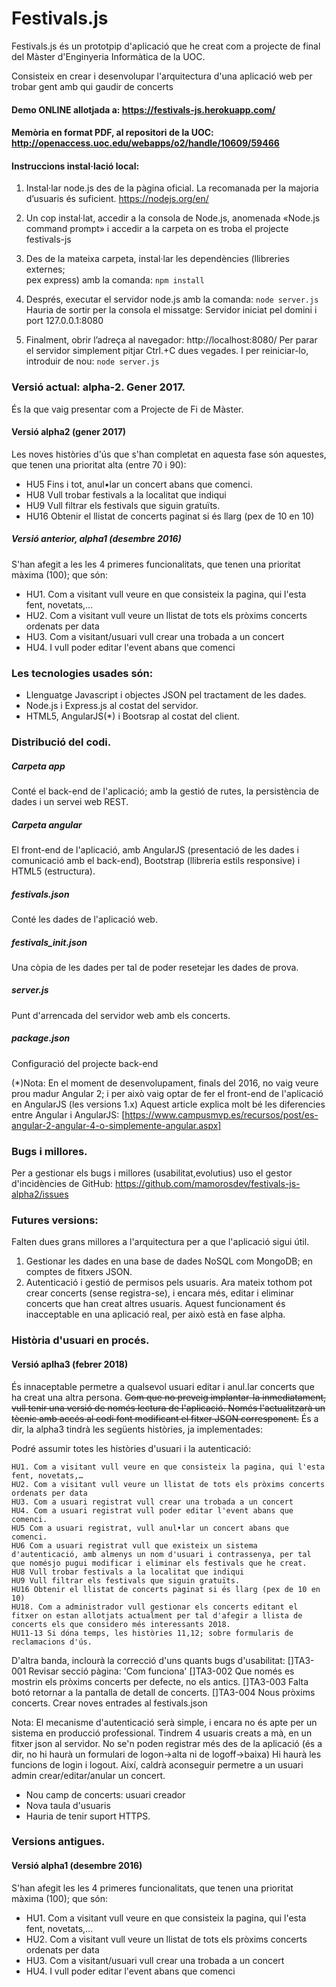 Festivals.js
============

Festivals.js és un prototpip d'aplicació que he creat com a projecte de final del Màster d'Enginyeria Informàtica de la UOC.

Consisteix en crear i desenvolupar l'arquitectura d'una aplicació web per trobar gent amb qui gaudir de concerts

#### Demo ONLINE allotjada a: https://festivals-js.herokuapp.com/

#### Memòria en format PDF, al repositori de la UOC: http://openaccess.uoc.edu/webapps/o2/handle/10609/59466

#### Instruccions instal·lació local:

1.   Instal·lar   node.js   des   de   la   pàgina   oficial.   La   recomanada   per   la   majoria
d’usuaris és suficient.
https://nodejs.org/en/

2.   Un   cop   instal·lat,   accedir   a   la   consola   de   Node.js,   anomenada   «Node.js  
command prompt» i accedir a la carpeta on es troba el projecte festivals-js

3.  Des  de la  mateixa  carpeta,  instal·lar  les  dependències (llibreries  externes;  
pex express) 
amb la comanda:
`npm install`

4. Després, executar el servidor node.js amb la comanda:
`node server.js`
Hauria de sortir per la consola el missatge:
Servidor iniciat pel domini i port 127.0.0.1:8080

5. Finalment, obrir l’adreça al navegador:
http://localhost:8080/
Per parar el servidor simplement pitjar Ctrl.+C dues vegades.
I per reiniciar-lo, introduir de nou:
`node server.js`


### Versió actual: alpha-2. Gener 2017.

És la que vaig presentar com a Projecte de Fi de Màster.

#### Versió alpha2 (gener 2017)
Les noves històries d'ús que s'han completat en aquesta fase són aquestes,
que tenen una prioritat alta (entre 70 i 90):
* HU5 Fins i tot, anul•lar un concert abans que comenci.
* HU8 Vull trobar festivals a la localitat que indiqui
* HU9 Vull filtrar els festivals que siguin gratuïts.
* HU16 Obtenir el llistat de concerts paginat si és llarg (pex de 10 en 10)

##### Versió anterior, alpha1 (desembre 2016)
S'han afegit a les les 4 primeres funcionalitats, que tenen una prioritat màxima (100); que són:
* HU1. Com a visitant vull veure en que consisteix la pagina, qui l'esta fent, novetats,…
* HU2. Com a visitant vull veure un llistat de tots els pròxims concerts ordenats per data
* HU3. Com a visitant/usuari vull crear una trobada a un concert
* HU4. I vull poder editar l'event abans que comenci


### Les tecnologies usades són:
* Llenguatge Javascript i objectes JSON pel tractament de les dades.
* Node.js i Express.js al costat del servidor.
* HTML5, AngularJS(*) i Bootsrap al costat del client.

### Distribució del codi.

##### Carpeta app
Conté el back-end de l'aplicació; amb la gestió de rutes, la persistència de dades i un servei web REST.

##### Carpeta angular
El front-end de l'aplicació, amb AngularJS (presentació de les dades i comunicació amb el back-end), Bootstrap (llibreria estils responsive) i HTML5 (estructura).

##### festivals.json
Conté les dades de l'aplicació web.

##### festivals_init.json
Una còpia de les dades per tal de poder resetejar les dades de prova.

##### server.js 
Punt d'arrencada del servidor web amb els concerts.

##### package.json
Configuració del projecte back-end


(*)Nota: En el moment de desenvolupament, finals del 2016, no vaig veure prou madur Angular 2; i per això vaig optar de fer el front-end de l'aplicació en AngularJS (les versions 1.x) Aquest article explica molt bé les diferencies entre Angular i AngularJS:
[https://www.campusmvp.es/recursos/post/es-angular-2-angular-4-o-simplemente-angular.aspx]

### Bugs i millores.

Per a gestionar els bugs i millores (usabilitat,evolutius) uso el gestor d'incidències de GitHub:
https://github.com/mamorosdev/festivals-js-alpha2/issues 


### Futures versions:

Falten dues grans millores a l'arquitectura per a que l'aplicació sigui útil.
1. Gestionar les dades en una base de dades NoSQL com MongoDB; en comptes de fitxers JSON.
2. Autenticació i gestió de permisos pels usuaris. Ara mateix tothom pot crear concerts (sense registra-se), i encara més, editar i eliminar concerts que han creat altres usuaris. Aquest funcionament és inacceptable en una aplicació real, per això està en fase alpha.

### Història d'usuari en procés.

#### Versió aplha3 (febrer 2018)
És innaceptable permetre a qualsevol usuari editar i anul.lar concerts que ha creat una altra persona. 
~~Com que no preveig implantar-la inmediatament, vull tenir una versió de només lectura de l'aplicació. Només l'actualitzarà un tècnic amb accés al codi font modificant el fitxer JSON corresponent.~~
És a dir, la alpha3 tindrà les següents històries, ja implementades:

Podré assumir totes les històries d'usuari i la autenticació:

    HU1. Com a visitant vull veure en que consisteix la pagina, qui l'esta fent, novetats,…
    HU2. Com a visitant vull veure un llistat de tots els pròxims concerts ordenats per data
    HU3. Com a usuari registrat vull crear una trobada a un concert
    HU4. Com a usuari registrat vull poder editar l'event abans que comenci.
    HU5 Com a usuari registrat, vull anul•lar un concert abans que comenci.
    HU6 Com a usuari registrat vull que existeix un sistema d'autenticació, amb almenys un nom d'usuari i contrassenya, per tal que nomésjo pugui modificar i eliminar els festivals que he creat.
    HU8 Vull trobar festivals a la localitat que indiqui
    HU9 Vull filtrar els festivals que siguin gratuïts.
    HU16 Obtenir el llistat de concerts paginat si és llarg (pex de 10 en 10)
    HU18. Com a administrador vull gestionar els concerts editant el fitxer on estan allotjats actualment per tal d'afegir a llista de concerts els que considero més interessants 2018.
    HU11-13 Si dóna temps, les històries 11,12; sobre formularis de reclamacions d'ús.

D'altra banda, inclourà la correcció d'uns quants bugs d'usabilitat:
[]TA3-001 Revisar secció pàgina: 'Com funciona' 
[]TA3-002 Que només es mostrin els pròxims concerts per defecte, no els antics.
[]TA3-003 Falta botó retornar a la pantalla de detall de concerts.
[]TA3-004 Nous pròxims concerts. Crear noves entrades al festivals.json

Nota: El mecanisme d'autenticació serà simple, i encara no és apte per un sistema en producció professional.
Tindrem 4 usuaris creats a mà, en un fitxer json al servidor. No se'n poden registrar més des de la aplicació (és a dir, no hi haurà un formulari de logon->alta ni de logoff->baixa)
Hi haurà les funcions de login i logout.
Així, caldrà aconseguir permetre a un usuari admin crear/editar/anular un concert.
- Nou camp de concerts: usuari creador
- Nova taula d'usuaris
- Hauria de tenir suport HTTPS.



### Versions antigues.

#### Versió alpha1 (desembre 2016)
S'han afegit les les 4 primeres funcionalitats, que tenen una prioritat màxima (100); que són:
* HU1. Com a visitant vull veure en que consisteix la pagina, qui l'esta fent, novetats,…
* HU2. Com a visitant vull veure un llistat de tots els pròxims concerts ordenats per data
* HU3. Com a visitant/usuari vull crear una trobada a un concert
* HU4. I vull poder editar l'event abans que comenci

